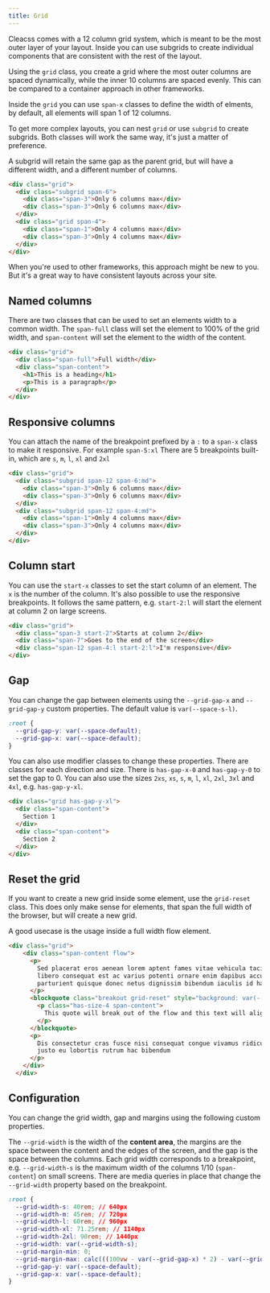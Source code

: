 ```yaml
---
title: Grid
---
```


Cleacss comes with a 12 column grid system, which is meant to be the most outer layer of your layout. Inside you can use subgrids to create individual components that are consistent with the rest of the layout.

Using the `grid` class, you create a grid where the most outer columns are spaced dynamically, while the inner 10 columns are spaced evenly. This can be compared to a container approach in other frameworks.

Inside the `grid` you can use `span-x` classes to define the width of elments, by default, all elements will span 1 of 12 columns.

To get more complex layouts, you can nest `grid` or use `subgrid` to create subgrids. Both classes will work the same way, it's just a matter of preference.

A subgrid will retain the same gap as the parent grid, but will have a different width, and a different number of columns.

```html
<div class="grid">
  <div class="subgrid span-6">
    <div class="span-3">Only 6 columns max</div>
    <div class="span-3">Only 6 columns max</div>
  </div>
  <div class="grid span-4">
    <div class="span-1">Only 4 columns max</div>
    <div class="span-3">Only 4 columns max</div>
  </div>
</div>
```

When you're used to other frameworks, this approach might be new to you. But it's a great way to have consistent layouts across your site.

## Named columns

There are two classes that can be used to set an elements width to a common width. The `span-full` class will set the element to 100% of the grid width, and `span-content` will set the element to the width of the content.

```html
<div class="grid">
  <div class="span-full">Full width</div>
  <div class="span-content">
    <h1>This is a heading</h1>
    <p>This is a paragraph</p>
  </div>
</div>
```

## Responsive columns

You can attach the name of the breakpoint prefixed by a `:` to a `span-x` class to make it responsive. For example `span-5:xl` There are 5 breakpoints built-in, which are `s`, `m`, `l`, `xl` and `2xl`

```html
<div class="grid">
  <div class="subgrid span-12 span-6:md">
    <div class="span-3">Only 6 columns max</div>
    <div class="span-3">Only 6 columns max</div>
  </div>
  <div class="subgrid span-12 span-4:md">
    <div class="span-1">Only 4 columns max</div>
    <div class="span-3">Only 4 columns max</div>
  </div>
</div>
```

## Column start

You can use the `start-x` classes to set the start column of an element. The `x` is the number of the column. It's also possible to use the responsive breakpoints. It follows the same pattern, e.g. `start-2:l` will start the element at column 2 on large screens.

```html
<div class="grid">
  <div class="span-3 start-2">Starts at column 2</div>
  <div class="span-7">Goes to the end of the screen</div>
  <div class="span-12 span-4:l start-2:l">I'm responsive</div>
</div>
```


## Gap

You can change the gap between elements using the `--grid-gap-x` and `--grid-gap-y` custom properties. The default value is `var(--space-s-l)`.

```css
:root {
  --grid-gap-y: var(--space-default);
  --grid-gap-x: var(--space-default);
}
```

You can also use modifier classes to change these properties. There are classes for each direction and size. There is `has-gap-x-0` and `has-gap-y-0` to set the gap to 0. You can also use the sizes `2xs`, `xs`, `s`, `m`, `l`, `xl`, `2xl`, `3xl` and `4xl`, e.g. `has-gap-y-xl`.

```html
<div class="grid has-gap-y-xl">
  <div class="span-content">
    Section 1
  </div>
  <div class="span-content">
    Section 2
  </div>
</div>
```

## Reset the grid

If you want to create a new grid inside some element, use the `grid-reset` class. This does only make sense for elements, that span the full width of the browser, but will create a new grid.

A good usecase is the usage inside a full width flow element.

```html
<div class="grid">
    <div class="span-content flow">
      <p>
        Sed placerat eros aenean lorem aptent fames vitae vehicula taciti metus tempor magnis consectetur ultrices
        libero consequat est ac varius potenti ornare enim dapibus accumsan nascetur pellentesque conubia velit blandit
        parturient quisque donec netus dignissim bibendum iaculis id habitant litora
      </p>
      <blockquote class="breakout grid-reset" style="background: var(--color-neutral-100);">
        <p class="has-size-4 span-content">
          This quote will break out of the flow and this text will align perfectly with the main content.
        </p>
      </blockquote>
      <p>
        Dis consectetur cras fusce nisi consequat congue vivamus ridiculus habitasse porta ullamcorper natoque curae
        justo eu lobortis rutrum hac bibendum
      </p>
    </div>
  </div>
```


## Configuration

You can change the grid width, gap and margins using the following custom properties.

The `--grid-width` is the width of the **content area**, the margins are the space between the content and the edges of the screen, and the gap is the space between the columns. Each grid width corresponds to a breakpoint, e.g. `--grid-width-s` is the maximum width of the columns 1/10 (`span-content`) on small screens. There are media queries in place that change the `--grid-width` property based on the breakpoint.

```css
:root {
  --grid-width-s: 40rem; // 640px
  --grid-width-m: 45rem; // 720px
  --grid-width-l: 60rem; // 960px
  --grid-width-xl: 71.25rem; // 1140px
  --grid-width-2xl: 90rem; // 1440px
  --grid-width: var(--grid-width-s);
  --grid-margin-min: 0;
  --grid-margin-max: calc(((100vw - var(--grid-gap-x) * 2) - var(--grid-width)) / 2);
  --grid-gap-y: var(--space-default);
  --grid-gap-x: var(--space-default);
}

```
